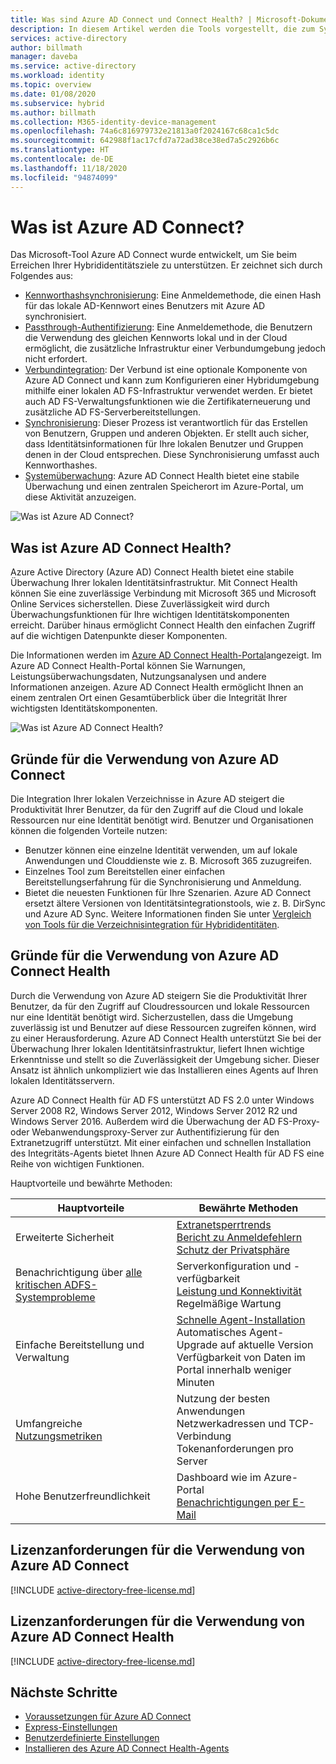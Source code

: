 ```yaml
---
title: Was sind Azure AD Connect und Connect Health? | Microsoft-Dokumentation
description: In diesem Artikel werden die Tools vorgestellt, die zum Synchronisieren und Überwachen Ihrer lokalen Umgebung mit Azure AD verwendet werden.
services: active-directory
author: billmath
manager: daveba
ms.service: active-directory
ms.workload: identity
ms.topic: overview
ms.date: 01/08/2020
ms.subservice: hybrid
ms.author: billmath
ms.collection: M365-identity-device-management
ms.openlocfilehash: 74a6c816979732e21813a0f2024167c68ca1c5dc
ms.sourcegitcommit: 642988f1ac17cfd7a72ad38ce38ed7a5c2926b6c
ms.translationtype: HT
ms.contentlocale: de-DE
ms.lasthandoff: 11/18/2020
ms.locfileid: "94874099"
---
```

# <a name="what-is-azure-ad-connect"></a>Was ist Azure AD Connect?

Das Microsoft-Tool Azure AD Connect wurde entwickelt, um Sie beim Erreichen Ihrer Hybrididentitätsziele zu unterstützen.  Er zeichnet sich durch Folgendes aus:
     
- [Kennworthashsynchronisierung](whatis-phs.md): Eine Anmeldemethode, die einen Hash für das lokale AD-Kennwort eines Benutzers mit Azure AD synchronisiert.
- [Passthrough-Authentifizierung](how-to-connect-pta.md): Eine Anmeldemethode, die Benutzern die Verwendung des gleichen Kennworts lokal und in der Cloud ermöglicht, die zusätzliche Infrastruktur einer Verbundumgebung jedoch nicht erfordert.
- [Verbundintegration](how-to-connect-fed-whatis.md): Der Verbund ist eine optionale Komponente von Azure AD Connect und kann zum Konfigurieren einer Hybridumgebung mithilfe einer lokalen AD FS-Infrastruktur verwendet werden. Er bietet auch AD FS-Verwaltungsfunktionen wie die Zertifikaterneuerung und zusätzliche AD FS-Serverbereitstellungen.
- [Synchronisierung](how-to-connect-sync-whatis.md): Dieser Prozess ist verantwortlich für das Erstellen von Benutzern, Gruppen und anderen Objekten.  Er stellt auch sicher, dass Identitätsinformationen für Ihre lokalen Benutzer und Gruppen denen in der Cloud entsprechen.  Diese Synchronisierung umfasst auch Kennworthashes.
- [Systemüberwachung](): Azure AD Connect Health bietet eine stabile Überwachung und einen zentralen Speicherort im Azure-Portal, um diese Aktivität anzuzeigen. 


![Was ist Azure AD Connect?](./media/whatis-hybrid-identity/arch.png)



## <a name="what-is-azure-ad-connect-health"></a>Was ist Azure AD Connect Health?

Azure Active Directory (Azure AD) Connect Health bietet eine stabile Überwachung Ihrer lokalen Identitätsinfrastruktur. Mit Connect Health können Sie eine zuverlässige Verbindung mit Microsoft 365 und Microsoft Online Services sicherstellen.  Diese Zuverlässigkeit wird durch Überwachungsfunktionen für Ihre wichtigen Identitätskomponenten erreicht. Darüber hinaus ermöglicht Connect Health den einfachen Zugriff auf die wichtigen Datenpunkte dieser Komponenten.

Die Informationen werden im [Azure AD Connect Health-Portal](https://aka.ms/aadconnecthealth)angezeigt. Im Azure AD Connect Health-Portal können Sie Warnungen, Leistungsüberwachungsdaten, Nutzungsanalysen und andere Informationen anzeigen. Azure AD Connect Health ermöglicht Ihnen an einem zentralen Ort einen Gesamtüberblick über die Integrität Ihrer wichtigsten Identitätskomponenten.

![Was ist Azure AD Connect Health?](./media/whatis-hybrid-identity-health/aadconnecthealth2.png)

## <a name="why-use-azure-ad-connect"></a>Gründe für die Verwendung von Azure AD Connect
Die Integration Ihrer lokalen Verzeichnisse in Azure AD steigert die Produktivität Ihrer Benutzer, da für den Zugriff auf die Cloud und lokale Ressourcen nur eine Identität benötigt wird. Benutzer und Organisationen können die folgenden Vorteile nutzen:

* Benutzer können eine einzelne Identität verwenden, um auf lokale Anwendungen und Clouddienste wie z. B. Microsoft 365 zuzugreifen.
* Einzelnes Tool zum Bereitstellen einer einfachen Bereitstellungserfahrung für die Synchronisierung und Anmeldung.
* Bietet die neuesten Funktionen für Ihre Szenarien. Azure AD Connect ersetzt ältere Versionen von Identitätsintegrationstools, wie z. B. DirSync und Azure AD Sync. Weitere Informationen finden Sie unter [Vergleich von Tools für die Verzeichnisintegration für Hybrididentitäten](plan-hybrid-identity-design-considerations-tools-comparison.md).

## <a name="why-use-azure-ad-connect-health"></a>Gründe für die Verwendung von Azure AD Connect Health
Durch die Verwendung von Azure AD steigern Sie die Produktivität Ihrer Benutzer, da für den Zugriff auf Cloudressourcen und lokale Ressourcen nur eine Identität benötigt wird. Sicherzustellen, dass die Umgebung zuverlässig ist und Benutzer auf diese Ressourcen zugreifen können, wird zu einer Herausforderung.  Azure AD Connect Health unterstützt Sie bei der Überwachung Ihrer lokalen Identitätsinfrastruktur, liefert Ihnen wichtige Erkenntnisse und stellt so die Zuverlässigkeit der Umgebung sicher. Dieser Ansatz ist ähnlich unkompliziert wie das Installieren eines Agents auf Ihren lokalen Identitätsservern.

Azure AD Connect Health für AD FS unterstützt AD FS 2.0 unter Windows Server 2008 R2, Windows Server 2012, Windows Server 2012 R2 und Windows Server 2016. Außerdem wird die Überwachung der AD FS-Proxy- oder Webanwendungsproxy-Server zur Authentifizierung für den Extranetzugriff unterstützt. Mit einer einfachen und schnellen Installation des Integritäts-Agents bietet Ihnen Azure AD Connect Health für AD FS eine Reihe von wichtigen Funktionen.

Hauptvorteile und bewährte Methoden:

|Hauptvorteile|Bewährte Methoden|
|-----|-----|
|Erweiterte Sicherheit|[Extranetsperrtrends](how-to-connect-health-adfs.md#usage-analytics-for-ad-fs)</br>[Bericht zu Anmeldefehlern](how-to-connect-health-adfs-risky-ip.md)</br>[Schutz der Privatsphäre](reference-connect-health-user-privacy.md)|
|Benachrichtigung über [alle kritischen ADFS-Systemprobleme](how-to-connect-health-alert-catalog.md#alerts-for-active-directory-federation-services)|Serverkonfiguration und -verfügbarkeit</br>[Leistung und Konnektivität](how-to-connect-health-adfs.md#performance-monitoring-for-ad-fs)</br>Regelmäßige Wartung|
|Einfache Bereitstellung und Verwaltung|[Schnelle Agent-Installation](how-to-connect-health-agent-install.md#install-the-agent-for-ad-fs)</br>Automatisches Agent-Upgrade auf aktuelle Version</br>Verfügbarkeit von Daten im Portal innerhalb weniger Minuten|
Umfangreiche [Nutzungsmetriken](how-to-connect-health-adfs.md#usage-analytics-for-ad-fs)|Nutzung der besten Anwendungen</br>Netzwerkadressen und TCP-Verbindung</br>Tokenanforderungen pro Server|
|Hohe Benutzerfreundlichkeit|Dashboard wie im Azure-Portal</br>[Benachrichtigungen per E-Mail](how-to-connect-health-adfs.md#alerts-for-ad-fs)|


## <a name="license-requirements-for-using-azure-ad-connect"></a>Lizenzanforderungen für die Verwendung von Azure AD Connect

[!INCLUDE [active-directory-free-license.md](../../../includes/active-directory-free-license.md)]

## <a name="license-requirements-for-using-azure-ad-connect-health"></a>Lizenzanforderungen für die Verwendung von Azure AD Connect Health
[!INCLUDE [active-directory-free-license.md](../../../includes/active-directory-p1-license.md)]

## <a name="next-steps"></a>Nächste Schritte

- [Voraussetzungen für Azure AD Connect](how-to-connect-install-prerequisites.md) 
- [Express-Einstellungen](how-to-connect-install-express.md)
- [Benutzerdefinierte Einstellungen](how-to-connect-install-custom.md)
- [Installieren des Azure AD Connect Health-Agents](how-to-connect-health-agent-install.md)
